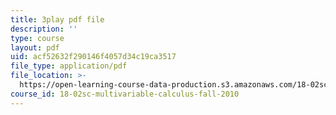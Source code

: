 ```yaml
---
title: 3play pdf file
description: ''
type: course
layout: pdf
uid: acf52632f290146f4057d34c19ca3517
file_type: application/pdf
file_location: >-
  https://open-learning-course-data-production.s3.amazonaws.com/18-02sc-multivariable-calculus-fall-2010/acf52632f290146f4057d34c19ca3517_QCGJVKaCDuI.pdf
course_id: 18-02sc-multivariable-calculus-fall-2010
---
```

